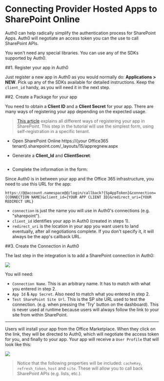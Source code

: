 # Connecting Provider Hosted Apps to SharePoint Online

Auth0 can help radically simplify the authentication process for SharePoint Apps. Auth0 will negotiate an access token you can the use to call SharePoint APIs.

You won't need any special libraries. You can use any of the SDKs supported by Auth0.

##1. Register your app in Auth0

Just register a new app in Auth0 as you would normally do: __Applications > NEW__. Pick up any of the SDKs available for detailed instructions. Keep the `client_id` handy, as you will need it in the next step.

##2. Create a Package for your app

You need to obtain a __Client ID__ and a __Client Secret__ for your app. There are many ways of registering your app depending on the expected usage. 

> [This article](http://msdn.microsoft.com/en-us/library/office/jj687469(v=office.15).aspx) explains all different ways of registering your app in SharePoint. This step in the tutorial will use the simplest form, using self-registration in a specific tenant.

* Open SharePoint Online https://{your Office365 tenant}.sharepoint.com/_layouts/15/appregnew.aspx

* Generate a __Client_Id__ and __ClientSecret__:

![]()

* Complete the information in the form:

Since Auth0 is in between your app and the Office 365 infrastructure, you need to use this URL for the app:

	https://@@account.namespace@@/login/callback?{SpAppToken}&connection={CONNECTION NAME}&client_id={YOUR APP CLIENT ID}&redirect_uri={YOUR REDIRECT URL}

* `connection` is just the name you will use in Auth0's connections (e.g. "sharepoint").
* `client_id` identifies your app in Auth0 (created in steps 1).
* `redirect_uri` is the location in your app you want users to land eventually, after all negotiations complete. If you don't specify it, it will always be the app's callback URL.

##3. Create the Connection in Auth0

The last step in the integration is to add a SharePoint connection in Auth0:

![](http://puu.sh/8XoVl.png)

You will need:

* `Connection Name`. This is an arbitrary name. It has to match with what you entered in step 2.
* `App Id` & `App Secret`. Also need to match what you entered in step 2.
* `Test SharePoint Site Url`. This is the SP site URL used to test the connection. (e.g. when pressing the 'Try' button on the dashboard). This is never used at runtime because users will always follow the link to your site from within SharePoint.

---

Users will install your app from the Office Marketplace. When they click on the link, they will be directed to Auth0, which will negotiate the access token for you, and finally to your app. Your app will receive a `User Profile` that will look like this:

![](http://puu.sh/8Xp6x.png) 

> Notice that the following properties will be included: `cacheKey`, `refresh_token`, `host` and `site`. These will allow you to call back SharePoint APIs (e.g. lists, etc.). 

